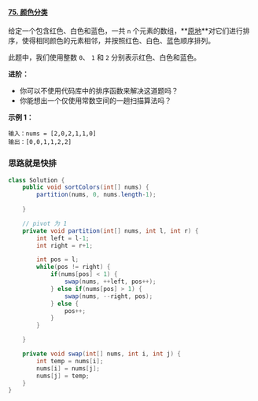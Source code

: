 #### [75. 颜色分类](https://leetcode-cn.com/problems/sort-colors/)

给定一个包含红色、白色和蓝色，一共 `n` 个元素的数组，**[原地](https://baike.baidu.com/item/原地算法)**对它们进行排序，使得相同颜色的元素相邻，并按照红色、白色、蓝色顺序排列。

此题中，我们使用整数 `0`、 `1` 和 `2` 分别表示红色、白色和蓝色。

 

**进阶：**

- 你可以不使用代码库中的排序函数来解决这道题吗？
- 你能想出一个仅使用常数空间的一趟扫描算法吗？

 

**示例 1：**

```
输入：nums = [2,0,2,1,1,0]
输出：[0,0,1,1,2,2]
```





### 思路就是快排

```java
class Solution {
    public void sortColors(int[] nums) {
        partition(nums, 0, nums.length-1);
        
    }

    // pivot 为 1
    private void partition(int[] nums, int l, int r) {
        int left = l-1;
        int right = r+1;

        int pos = l;
        while(pos != right) {
            if(nums[pos] < 1) {
                swap(nums, ++left, pos++);
            } else if(nums[pos] > 1) {
                swap(nums, --right, pos);
            } else {
                pos++;
            }
        }

    }

    private void swap(int[] nums, int i, int j) {
        int temp = nums[i];
        nums[i] = nums[j];
        nums[j] = temp;
    }
}
```

